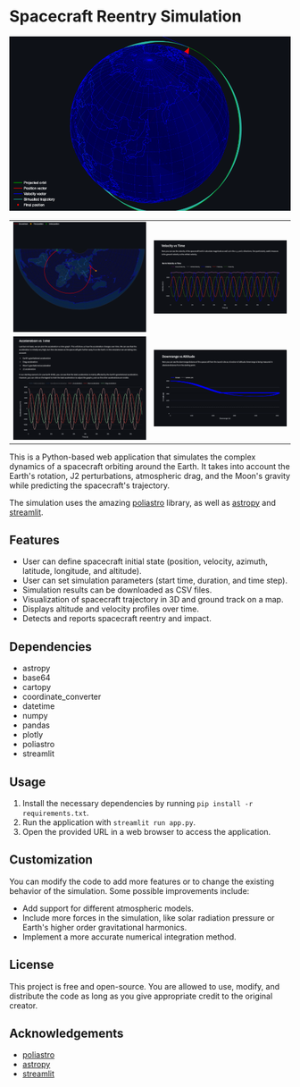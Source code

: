 # Spacecraft Reentry Simulation

![Screenshot](/assets/newplot.png)

| | |
|:-------------------------:|:-------------------------:|
![Screenshot](+/../assets/newplot%20(1).png)  |  ![Screenshot](/assets/Screenshot%202023-04-26%20at%2000.45.34.png)
![Screenshot](/assets/Screenshot%202023-04-26%20at%2000.46.07.png)  |  ![Screenshot](/assets/Screenshot%202023-04-26%20at%2000.45.42.png)

This is a Python-based web application that simulates the complex dynamics of a spacecraft orbiting around the Earth. It takes into account the Earth's rotation, J2 perturbations, atmospheric drag, and the Moon's gravity while predicting the spacecraft's trajectory. 

The simulation uses the amazing [poliastro](https://docs.poliastro.space/en/stable/) library, as well as [astropy](https://www.astropy.org/) and [streamlit](https://streamlit.io/).

## Features

- User can define spacecraft initial state (position, velocity, azimuth, latitude, longitude, and altitude).
- User can set simulation parameters (start time, duration, and time step).
- Simulation results can be downloaded as CSV files.
- Visualization of spacecraft trajectory in 3D and ground track on a map.
- Displays altitude and velocity profiles over time.
- Detects and reports spacecraft reentry and impact.

## Dependencies

- astropy
- base64
- cartopy
- coordinate_converter
- datetime
- numpy
- pandas
- plotly
- poliastro
- streamlit

## Usage

1. Install the necessary dependencies by running `pip install -r requirements.txt`.
2. Run the application with `streamlit run app.py`.
3. Open the provided URL in a web browser to access the application.

## Customization

You can modify the code to add more features or to change the existing behavior of the simulation. Some possible improvements include:

- Add support for different atmospheric models.
- Include more forces in the simulation, like solar radiation pressure or Earth's higher order gravitational harmonics.
- Implement a more accurate numerical integration method.

## License

This project is free and open-source. You are allowed to use, modify, and distribute the code as long as you give appropriate credit to the original creator.

## Acknowledgements

- [poliastro](https://docs.poliastro.space/en/stable/)
- [astropy](https://www.astropy.org/)
- [streamlit](https://streamlit.io/)